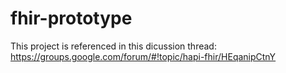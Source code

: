 # fhir-prototype

This project is referenced in this dicussion thread:  https://groups.google.com/forum/#!topic/hapi-fhir/HEqanipCtnY
